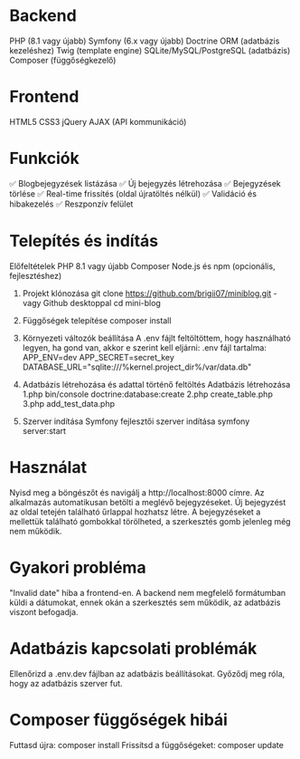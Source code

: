 # Backend
PHP (8.1 vagy újabb)
Symfony (6.x vagy újabb)
Doctrine ORM (adatbázis kezeléshez)
Twig (template engine)
SQLite/MySQL/PostgreSQL (adatbázis)
Composer (függőségkezelő)

# Frontend
HTML5
CSS3
jQuery
AJAX (API kommunikáció)

# Funkciók
✅ Blogbejegyzések listázása
✅ Új bejegyzés létrehozása
✅ Bejegyzések törlése
✅ Real-time frissítés (oldal újratöltés nélkül)
✅ Validáció és hibakezelés
✅ Reszponzív felület

# Telepítés és indítás
Előfeltételek
PHP 8.1 vagy újabb
Composer
Node.js és npm (opcionális, fejlesztéshez)

1. Projekt klónozása
git clone <https://github.com/brigii07/miniblog.git> - vagy Github desktoppal
cd mini-blog

2. Függőségek telepítése
composer install

3. Környezeti változók beállítása
A .env fájlt feltöltöttem, hogy használható legyen, ha gond van, akkor e szerint kell eljárni:
.env fájl tartalma:
APP_ENV=dev
APP_SECRET=secret_key
DATABASE_URL="sqlite:///%kernel.project_dir%/var/data.db"

4. Adatbázis létrehozása és adattal történő feltöltés
Adatbázis létrehozása
1.php bin/console doctrine:database:create
2.php create_table.php
3.php add_test_data.php

5. Szerver indítása
Symfony fejlesztői szerver indítása
symfony server:start

# Használat
Nyisd meg a böngészőt és navigálj a http://localhost:8000 címre.
Az alkalmazás automatikusan betölti a meglévő bejegyzéseket.
Új bejegyzést az oldal tetején található űrlappal hozhatsz létre.
A bejegyzéseket a mellettük található gombokkal törölheted, a szerkesztés gomb jelenleg még nem működik.

# Gyakori probléma
"Invalid date" hiba a frontend-en.
A backend nem megfelelő formátumban küldi a dátumokat, ennek okán a szerkesztés sem működik, az adatbázis viszont befogadja. 

# Adatbázis kapcsolati problémák
Ellenőrizd a .env.dev fájlban az adatbázis beállításokat.
Győződj meg róla, hogy az adatbázis szerver fut.

# Composer függőségek hibái
Futtasd újra: composer install
Frissítsd a függőségeket: composer update